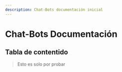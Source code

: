 ```yaml
---
description: Chat-Bots documentación inicial
---
```


# Chat-Bots Documentación

## Tabla de contentido

> Esto es solo por probar

